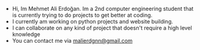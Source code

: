 - Hi, Im Mehmet Ali Erdoğan. Im a 2nd computer engineering student that is currently trying to do projects to get better at coding.
- I currently am working on python projects and website building.
- I can collaborate on any kind of project that doesn't require a high level knowledge
- You can contact me via malierdgnn@gmail.com

<!---
MaliErdgn/MaliErdgn is a ✨ special ✨ repository because its `README.md` (this file) appears on your GitHub profile.
You can click the Preview link to take a look at your changes.
--->
